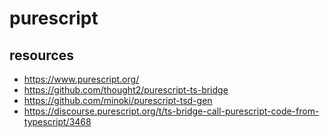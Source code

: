 # purescript

## resources
- https://www.purescript.org/
- https://github.com/thought2/purescript-ts-bridge
- https://github.com/minoki/purescript-tsd-gen
- https://discourse.purescript.org/t/ts-bridge-call-purescript-code-from-typescript/3468
